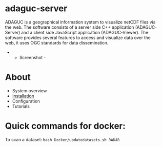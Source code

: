 # adaguc-server

ADAGUC is a geographical information system to visualize netCDF files via the web. The software consists of a server side C++ application (ADAGUC-Server) and a client side JavaScript application (ADAGUC-Viewer). The software provides several features to access and visualize data over the web, it uses OGC standards for data dissemination.

- - Screenshot -

# About

- System overview
- [Installation](doc/installation.md)
- Configuration
- Tutorials

# Quick commands for docker:

To scan a dataset: ```bash Docker/updatedatasets.sh RADAR```